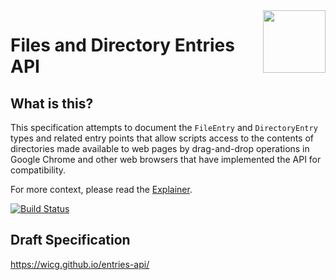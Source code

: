 <img src="https://wicg.github.io/entries-api/logo-folder.svg" height="100" align=right>

# Files and Directory Entries API

## What is this?

This specification attempts to document the `FileEntry` and
`DirectoryEntry` types and related entry points that allow scripts
access to the contents of directories made available to web pages by
drag-and-drop operations in Google Chrome and other web browsers that
have implemented the API for compatibility.

For more context, please read the [Explainer](EXPLAINER.md).

[![Build Status](https://travis-ci.org/WICG/entries-api.svg?branch=main)](https://travis-ci.org/WICG/entries-api)

## Draft Specification

https://wicg.github.io/entries-api/
